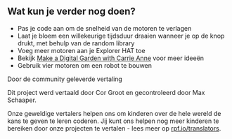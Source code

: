 ## Wat kun je verder nog doen?

- Pas je code aan om de snelheid van de motoren te verlagen
- Laat je bloem een ​​willekeurige tijdsduur draaien wanneer je op de knop drukt, met behulp van de random library
- Voeg meer motoren aan je Explorer HAT toe
- Bekijk [Make a Digital Garden with Carrie Anne](https://www.youtube.com/watch?v=4Fs7y7gZIag) voor meer ideeën
- Gebruik vier motoren om een ​​robot te bouwen

Door de community geleverde vertaling

Dit project werd vertaald door Cor Groot en gecontroleerd door Max Schaaper.

Onze geweldige vertalers helpen ons om kinderen over de hele wereld de kans te geven te leren coderen. Jij kunt ons helpen nog meer kinderen te bereiken door onze projecten te vertalen - lees meer op [rpf.io/translators](https://rpf.io/translators).